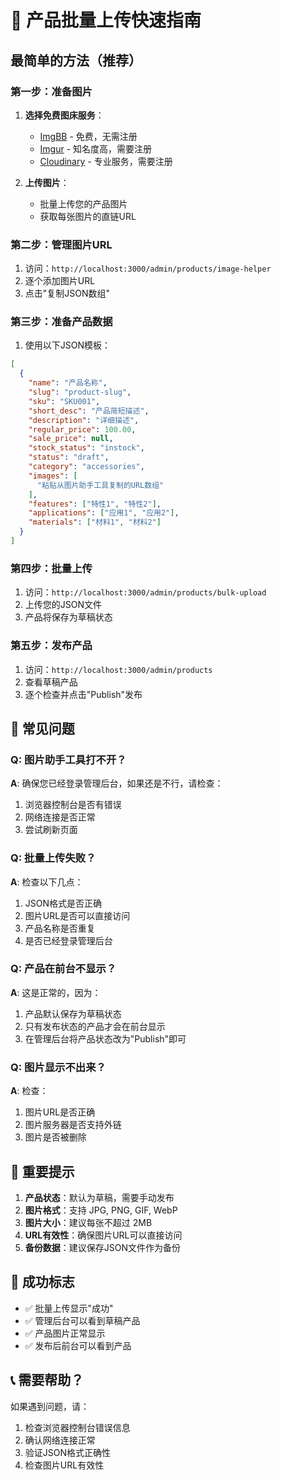 # 🚀 产品批量上传快速指南

## 最简单的方法（推荐）

### 第一步：准备图片
1. **选择免费图床服务**：
   - [ImgBB](https://imgbb.com/) - 免费，无需注册
   - [Imgur](https://imgur.com/) - 知名度高，需要注册
   - [Cloudinary](https://cloudinary.com/) - 专业服务，需要注册

2. **上传图片**：
   - 批量上传您的产品图片
   - 获取每张图片的直链URL

### 第二步：管理图片URL
1. 访问：`http://localhost:3000/admin/products/image-helper`
2. 逐个添加图片URL
3. 点击"复制JSON数组"

### 第三步：准备产品数据
1. 使用以下JSON模板：

```json
[
  {
    "name": "产品名称",
    "slug": "product-slug",
    "sku": "SKU001",
    "short_desc": "产品简短描述",
    "description": "详细描述",
    "regular_price": 100.00,
    "sale_price": null,
    "stock_status": "instock",
    "status": "draft",
    "category": "accessories",
    "images": [
      "粘贴从图片助手工具复制的URL数组"
    ],
    "features": ["特性1", "特性2"],
    "applications": ["应用1", "应用2"],
    "materials": ["材料1", "材料2"]
  }
]
```

### 第四步：批量上传
1. 访问：`http://localhost:3000/admin/products/bulk-upload`
2. 上传您的JSON文件
3. 产品将保存为草稿状态

### 第五步：发布产品
1. 访问：`http://localhost:3000/admin/products`
2. 查看草稿产品
3. 逐个检查并点击"Publish"发布

## 🔧 常见问题

### Q: 图片助手工具打不开？
**A**: 确保您已经登录管理后台，如果还是不行，请检查：
1. 浏览器控制台是否有错误
2. 网络连接是否正常
3. 尝试刷新页面

### Q: 批量上传失败？
**A**: 检查以下几点：
1. JSON格式是否正确
2. 图片URL是否可以直接访问
3. 产品名称是否重复
4. 是否已经登录管理后台

### Q: 产品在前台不显示？
**A**: 这是正常的，因为：
1. 产品默认保存为草稿状态
2. 只有发布状态的产品才会在前台显示
3. 在管理后台将产品状态改为"Publish"即可

### Q: 图片显示不出来？
**A**: 检查：
1. 图片URL是否正确
2. 图片服务器是否支持外链
3. 图片是否被删除

## 📝 重要提示

1. **产品状态**：默认为草稿，需要手动发布
2. **图片格式**：支持 JPG, PNG, GIF, WebP
3. **图片大小**：建议每张不超过 2MB
4. **URL有效性**：确保图片URL可以直接访问
5. **备份数据**：建议保存JSON文件作为备份

## 🎯 成功标志

- ✅ 批量上传显示"成功"
- ✅ 管理后台可以看到草稿产品
- ✅ 产品图片正常显示
- ✅ 发布后前台可以看到产品

## 📞 需要帮助？

如果遇到问题，请：
1. 检查浏览器控制台错误信息
2. 确认网络连接正常
3. 验证JSON格式正确性
4. 检查图片URL有效性
